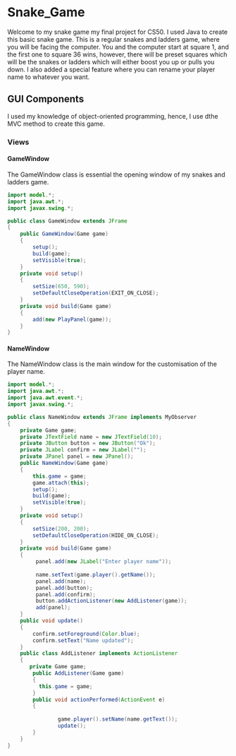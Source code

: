 # Snake_Game
Welcome to my snake game my final project for CS50.  I used Java to create this basic snake game.  This is a regular snakes and ladders game, where you will be facing the computer. You and the computer start at square 1, and the first one to square 36 wins, however, there will be preset squares which will be the snakes or ladders which will either boost you up or pulls you down.  I also added a special feature where you can rename your player name to whatever you want.  

## GUI Components
I used my knowledge of object-oriented programming, hence, I use dthe MVC method to create this game.
### Views

#### GameWindow
The GameWindow class is essential the opening window of my snakes and ladders game.   
``` java
import model.*;
import java.awt.*;
import javax.swing.*;

public class GameWindow extends JFrame
{
    public GameWindow(Game game)
    {   
        setup();
        build(game);
        setVisible(true);   
    }
    private void setup()
    {   
        setSize(650, 590);
        setDefaultCloseOperation(EXIT_ON_CLOSE);    
    } 
    private void build(Game game)
    {   
        add(new PlayPanel(game)); 
    }
}
```

#### NameWindow
The NameWindow class is the main window for the customisation of the player name.  
``` java
import model.*;
import java.awt.*;
import java.awt.event.*;
import javax.swing.*;

public class NameWindow extends JFrame implements MyObserver
{   
    private Game game;
    private JTextField name = new JTextField(10);
    private JButton button = new JButton("Ok");
    private JLabel confirm = new JLabel("");
    private JPanel panel = new JPanel();
    public NameWindow(Game game)
    {  
        this.game = game;
        game.attach(this);
        setup();
        build(game);
        setVisible(true);   
    }
    private void setup()
    {   
        setSize(200, 200);
        setDefaultCloseOperation(HIDE_ON_CLOSE);    
    }     
    private void build(Game game)
    {   
         panel.add(new JLabel("Enter player name"));
         
         name.setText(game.player().getName());
         panel.add(name);
         panel.add(button);
         panel.add(confirm);
         button.addActionListener(new AddListener(game));
         add(panel);
    }
    public void update()
    {           
        confirm.setForeground(Color.blue);
        confirm.setText("Name updated");
    }
    public class AddListener implements ActionListener
    {   
       private Game game;
        public AddListener(Game game)
        {   
          this.game = game;
        }
        public void actionPerformed(ActionEvent e)
        {   
            
                game.player().setName(name.getText());
                update();
        }
    }
}

```
